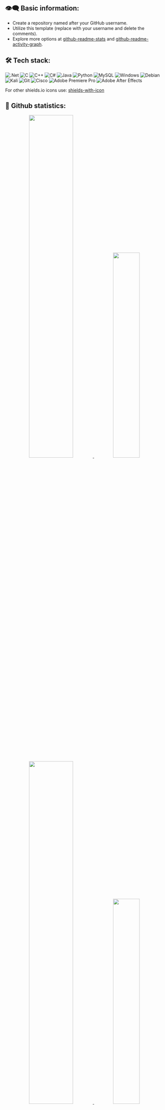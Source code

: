 👁‍🗨 Basic information:
--------------------------------------------------------------------------------------------------------------------------------------------------------------------------------------------------------


- Create a repository named after your GitHub username.
- Utilize this template (replace with your username and delete the comments).
- Explore more options at [github-readme-stats](https://github.com/anuraghazra/github-readme-stats) and [github-readme-activity-graph](https://github.com/Ashutosh00710/github-readme-activity-graph).


 🛠 Tech stack:
--------------------------------------------------------------------------------------------------------------------------------------------------------------------------------------------------------


![.Net](https://img.shields.io/badge/.NET-5C2D91?style=for-the-badge&logo=.net&logoColor=white)
![C](https://img.shields.io/badge/c-%2300599C.svg?style=for-the-badge&logo=c&logoColor=white)
![C++](https://img.shields.io/badge/c++-%2300599C.svg?style=for-the-badge&logo=c%2B%2B&logoColor=white) 
![C#](https://img.shields.io/badge/c%23-%23239120.svg?style=for-the-badge&logo=c-sharp&logoColor=white)
![Java](https://img.shields.io/badge/java-%23ED8B00.svg?style=for-the-badge&logo=java&logoColor=white)
![Python](https://img.shields.io/badge/python-3670A0?style=for-the-badge&logo=python&logoColor=ffdd54)
![MySQL](https://img.shields.io/badge/mysql-%2300f.svg?style=for-the-badge&logo=mysql&logoColor=white)
![Windows](https://img.shields.io/badge/Windows-0078D6?style=for-the-badge&logo=windows&logoColor=white)
![Debian](https://img.shields.io/badge/Debian-D70A53?style=for-the-badge&logo=debian&logoColor=white)
![Kali](https://img.shields.io/badge/Kali-268BEE?style=for-the-badge&logo=kalilinux&logoColor=white)
![Git](https://img.shields.io/badge/git-%23F05033.svg?style=for-the-badge&logo=git&logoColor=white)
![Cisco](https://img.shields.io/badge/cisco-%23049fd9.svg?style=for-the-badge&logo=cisco&logoColor=black)
![Adobe Premiere Pro](https://img.shields.io/badge/Adobe%20Premiere%20Pro-9999FF.svg?style=for-the-badge&logo=Adobe%20Premiere%20Pro&logoColor=white)
![Adobe After Effects](https://img.shields.io/badge/Adobe%20After%20Effects-9999FF.svg?style=for-the-badge&logo=Adobe%20After%20Effects&logoColor=white)

For other shields.io icons use: [shields-with-icon](https://github.com/progfay/shields-with-icon)


 🔮 Github statistics:
--------------------------------------------------------------------------------------------------------------------------------------------------------------------------------------------------------


<!--===================================
dark-mode 
===================================-->

<div align="center">
 <a href="https://github.com/41-exe/github-readme-activity-graph#gh-dark-mode-only">
 <!-- ________________________________________________________________________________
                                                                                     |
                                                          (your username goes here)  V  (your username goes here) -->
 <img width=53% src="https://github-readme-stats-eight-theta.vercel.app/api?username=41-exe&show_icons=true&hide_border=true&line_height=28&theme=dark&bg_color=000000&include_all_commits=true&count_private=true"/>
 <!-- ________________________________________________________________________________________________________
                                                                                                             |
                                                                                  (your username goes here)  V  (your username goes here) -->
 <img width=41% src="https://github-readme-stats-git-masterrstaa-rickstaa.vercel.app/api/top-langs/?username=41-exe&layout=compact&line_height=28&langs_count=6&hide_border=true&include_orgs=true&theme=dark&bg_color=000000#gh-dark-mode-only"/>
 </a>
 
 <!--===================================
 light-mode 
 ===================================-->
 
 <a href="https://github.com/41-exe/github-readme-activity-graph#gh-light-mode-only">
 <!-- ________________________________________________________________________________
                                                                                     |
                                                          (your username goes here)  V  (your username goes here) -->
 <img width=53% src="https://github-readme-stats-eight-theta.vercel.app/api?username=41-exe&show_icons=true&hide_border=true&line_height=28&theme=calm&bg_color=000000&include_all_commits=true&count_private=true"/>
 <!-- ________________________________________________________________________________________________________
                                                                                                             |
                                                                                  (your username goes here)  V  (your username goes here) -->
 <img width=41% src="https://github-readme-stats-git-masterrstaa-rickstaa.vercel.app/api/top-langs/?username=41-exe&layout=compact&line_height=28&langs_count=6&hide_border=true&include_orgs=true&theme=calm&bg_color=000000#gh-dark-mode-only"/>
 </a>
</div>


 🎢 Activity graph:
--------------------------------------------------------------------------------------------------------------------------------------------------------------------------------------------------------


<p align="center">

 <!--===================================
 dark-mode 
 ===================================-->
 
 <a href="https://github.com/41-exe/github-readme-activity-graph#gh-dark-mode-only">
 <!-- _____________________________________________________________________
                                                                          |
                                               (your username goes here)  V  (your username goes here) -->
 <img src="https://github-readme-activity-graph.vercel.app/graph?username=41-exe&theme=github-compact&area=true&hide_border=true&height=350#gh-dark-mode-only" width="100%">
 </a>
 
 <!--===================================
 light-mode 
 ===================================-->
 
 <a href="https://github.com/41-exe/github-readme-activity-graph#gh-light-mode-only">
 <!-- _____________________________________________________________________
                                                                          |
                                               (your username goes here)  V  (your username goes here) -->
  <img src="https://github-readme-activity-graph.vercel.app/graph?username=41-exe&theme=github&area=true&hide_border=true&height=350#gh-light-mode-only" width="100%">
 </a>

</p>

